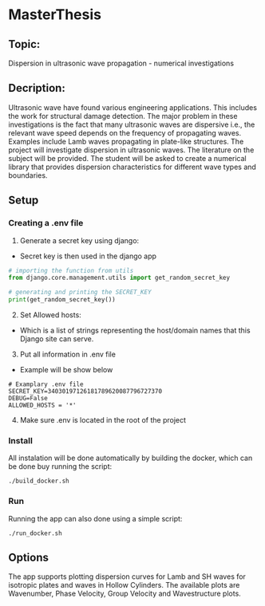 # MasterThesis
## Topic: 
Dispersion in ultrasonic wave propagation - numerical investigations
## Decription:
Ultrasonic wave have found various engineering applications. This includes the work for structural damage detection. The major problem in these investigations is the fact that many ultrasonic waves are dispersive i.e., the relevant wave speed depends on the frequency of propagating waves. Examples include Lamb waves propagating in plate-like structures. The project will investigate dispersion in ultrasonic waves. The literature on the subject will be provided. The student will be asked to create a numerical library that provides dispersion characteristics for different wave types and boundaries.
## Setup
### Creating a .env file
1. Generate a secret key using django:
- Secret key is then used in the django app
```python
# importing the function from utils
from django.core.management.utils import get_random_secret_key

# generating and printing the SECRET_KEY
print(get_random_secret_key())
```
2. Set Allowed hosts:
- Which is a list of strings representing the host/domain names that this Django site can serve.
3. Put all information in .env file
- Example will be show below
```
# Examplary .env file
SECRET_KEY=34030197126181789620087796727370 
DEBUG=False
ALLOWED_HOSTS = '*'
```
4. Make sure .env is located in the root of the project
### Install
All instalation will be done automatically by building the docker, which can be done buy running the script:
```
./build_docker.sh
```
### Run
Running the app can also done using a simple script:
```
./run_docker.sh
```
## Options
The app supports plotting dispersion curves for Lamb and SH waves for isotropic plates and waves in Hollow Cylinders. The available plots are Wavenumber, Phase Velocity, Group Velocity and Wavestructure plots.